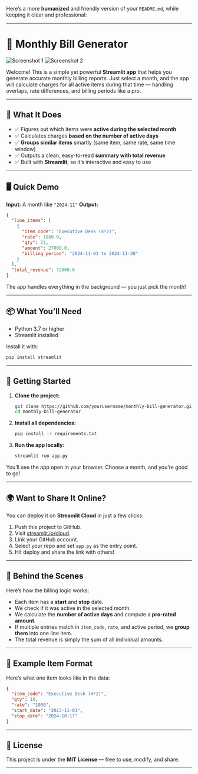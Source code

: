 Here’s a more **humanized** and friendly version of your `README.md`, while keeping it clear and professional:

---

# 📅 Monthly Bill Generator
![Screenshot 1](images/Screenshot_2025-05-05_215605.png)
![Screenshot 2](images/Screenshot_2025-05-05_215634.png)


Welcome! This is a simple yet powerful **Streamlit app** that helps you generate accurate monthly billing reports. Just select a month, and the app will calculate charges for all active items during that time — handling overlaps, rate differences, and billing periods like a pro.

---

## 🚀 What It Does

* ✅ Figures out which items were **active during the selected month**
* ✅ Calculates charges **based on the number of active days**
* ✅ **Groups similar items** smartly (same item, same rate, same time window)
* ✅ Outputs a clean, easy-to-read **summary with total revenue**
* ✅ Built with **Streamlit**, so it’s interactive and easy to use

---

## 🖥️ Quick Demo

**Input:** A month like `"2024-11"`
**Output:**

```json
{
  "line_items": [
    {
      "item_code": "Executive Desk (4*2)",
      "rate": 1080.0,
      "qty": 25,
      "amount": 27000.0,
      "billing_period": "2024-11-01 to 2024-11-30"
    }
  ],
  "total_revenue": 72000.0
}
```

The app handles everything in the background — you just pick the month!

---

## 📦 What You’ll Need

* Python 3.7 or higher
* Streamlit installed

Install it with:

```bash
pip install streamlit
```

---

## 📁 Getting Started

1. **Clone the project:**

   ```bash
   git clone https://github.com/yourusername/monthly-bill-generator.git
   cd monthly-bill-generator
   ```

2. **Install all dependencies:**

   ```bash
   pip install -r requirements.txt
   ```

3. **Run the app locally:**

   ```bash
   streamlit run app.py
   ```

You’ll see the app open in your browser. Choose a month, and you’re good to go!

---

## 🌍 Want to Share It Online?

You can deploy it on **Streamlit Cloud** in just a few clicks:

1. Push this project to GitHub.
2. Visit [streamlit.io/cloud](https://streamlit.io/cloud).
3. Link your GitHub account.
4. Select your repo and set `app.py` as the entry point.
5. Hit deploy and share the link with others!

---

## 🧠 Behind the Scenes

Here’s how the billing logic works:

* Each item has a **start** and **stop** date.
* We check if it was active in the selected month.
* We calculate the **number of active days** and compute a **pro-rated amount**.
* If multiple entries match in `item_code`, `rate`, and active period, we **group them** into one line item.
* The total revenue is simply the sum of all individual amounts.

---

## 🧾 Example Item Format

Here’s what one item looks like in the data:

```json
{
  "item_code": "Executive Desk (4*2)",
  "qty": 10,
  "rate": "1000",
  "start_date": "2023-11-01",
  "stop_date": "2024-10-17"
}
```

---

## 📄 License

This project is under the **MIT License** — free to use, modify, and share.

---


